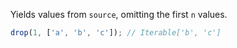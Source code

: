 Yields values from `source`, omitting the first `n` values.

```js
drop(1, ['a', 'b', 'c']); // Iterable['b', 'c']
```
